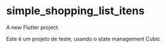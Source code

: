 # simple_shopping_list_itens

A new Flutter project.

Este é um projeto de teste, usando o state management Cubic